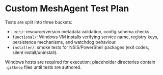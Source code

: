 # Custom MeshAgent Test Plan

Tests are split into three buckets:
- `unit/`: resource/version metadata validation, config schema checks.
- `functional/`: Windows VM installs verifying service name, registry keys,
  persistence mechanisms, and watchdog behaviour.
- `installer/`: smoke tests for NSIS/PowerShell packages (exit codes, silent
  install/uninstall).

Windows hosts are required for execution; placeholder directories contain `.gitkeep`
files until tests are authored.
